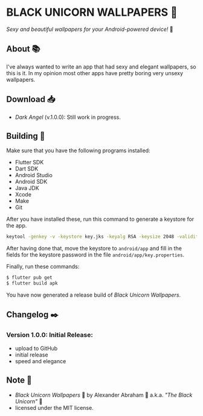 # BLACK UNICORN WALLPAPERS :black_heart:

*Sexy and beautiful wallpapers for your Android-powered device!* :black_heart:

## About :books:

I've always wanted to write an app that had sexy and elegant wallpapers, so this is it. In my opinion most other apps have pretty
boring very unsexy wallpapers.

## Download :inbox_tray:

- *Dark Angel* (v.1.0.0): Still work in progress.

## Building :hammer:

Make sure that you have the following programs installed:

- Flutter SDK
- Dart SDK
- Android Studio
- Android SDK
- Java JDK
- Xcode
- Make
- Git

After you have installed these, run this command to generate a keystore for the app.

```bash
keytool -genkey -v -keystore key.jks -keyalg RSA -keysize 2048 -validity 10000 -alias key
```

After having done that, move the keystore to `android/app` and fill in the fields for the keystore password in the file `android/app/key.properties`.

Finally, run these commands:

```bash
$ flutter pub get
$ flutter build apk
```

You have now generated a release build of *Black Unicorn Wallpapers*.

## Changelog :black_nib:

### Version 1.0.0: Initial Release:

- upload to GitHub
- initial release
- speed and elegance

## Note :scroll:

- *Black Unicorn Wallpapers* :black_heart: by Alexander Abraham :black_heart: a.k.a. *"The Black Unicorn"* :unicorn:
- licensed under the MIT license.
